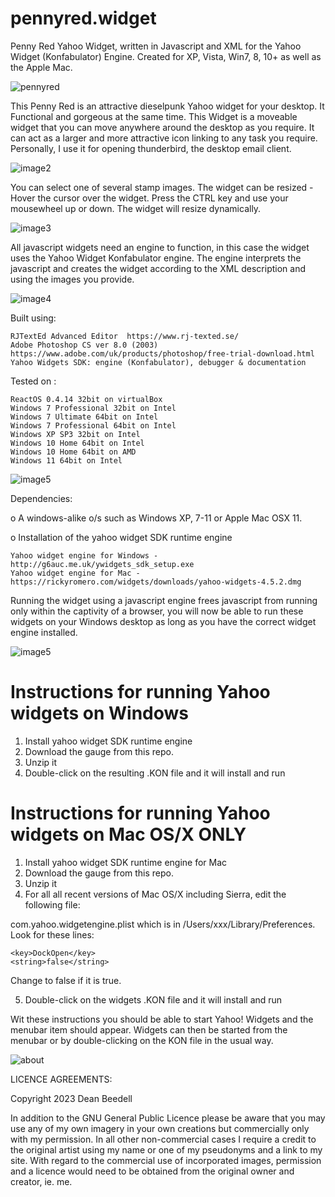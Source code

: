 # pennyred.widget
 
Penny Red Yahoo Widget, written in Javascript and XML for the Yahoo 
Widget (Konfabulator) Engine. Created for XP, Vista, Win7, 8, 10+ as well as the 
Apple Mac. 

![pennyred](https://github.com/yereverluvinunclebert/pennyred.widget/assets/2788342/71cc3673-6c6b-40bc-abb8-ba2f4ba3df63)

This Penny Red is an attractive dieselpunk Yahoo widget for your desktop. 
It  Functional and gorgeous at the same time. This Widget is a moveable widget 
that you can move anywhere around the desktop as you require. It can act as a 
larger and more attractive icon linking to any task you require. Personally, I 
use it for opening thunderbird, the desktop email client.

![image2](https://github.com/yereverluvinunclebert/pennyred.widget/assets/2788342/969c751e-c65f-418b-b80d-fd5ec31c1f25)

You can select one of several stamp images. The widget can be resized - Hover the cursor over the widget. Press the CTRL key 
and use your mousewheel up or down. The widget will resize dynamically.

![image3](https://github.com/yereverluvinunclebert/pennyred.widget/assets/2788342/1d6efb17-7cfb-40c6-8b1b-91fc49ea2c03)

All javascript widgets need an engine to function, in this case the widget uses 
the Yahoo Widget Konfabulator engine. The engine interprets the javascript and 
creates the widget according to the XML description and using the images you 
provide. 

![image4](https://github.com/yereverluvinunclebert/pennyred.widget/assets/2788342/de716eda-afe2-409e-b15c-83d528c964c8)

Built using: 

	RJTextEd Advanced Editor  https://www.rj-texted.se/ 
	Adobe Photoshop CS ver 8.0 (2003)  https://www.adobe.com/uk/products/photoshop/free-trial-download.html  
	Yahoo Widgets SDK: engine (Konfabulator), debugger & documentation

Tested on :

	ReactOS 0.4.14 32bit on virtualBox    
	Windows 7 Professional 32bit on Intel    
	Windows 7 Ultimate 64bit on Intel    
	Windows 7 Professional 64bit on Intel    
	Windows XP SP3 32bit on Intel    
	Windows 10 Home 64bit on Intel    
	Windows 10 Home 64bit on AMD    
	Windows 11 64bit on Intel  

 ![image5](https://github.com/yereverluvinunclebert/pennyred.widget/assets/2788342/ba34fb84-88f8-4c0f-b930-85b9b4d4a6e7)

Dependencies:

o A windows-alike o/s such as Windows XP, 7-11 or Apple Mac OSX 11.    	

o Installation of the yahoo widget SDK runtime engine  

	Yahoo widget engine for Windows - http://g6auc.me.uk/ywidgets_sdk_setup.exe  
	Yahoo widget engine for Mac - https://rickyromero.com/widgets/downloads/yahoo-widgets-4.5.2.dmg

Running the widget using a javascript engine frees javascript from running only 
within the captivity of a browser, you will now be able to run these widgets on 
your Windows desktop as long as you have the correct widget engine installed.

 ![image5](https://github.com/yereverluvinunclebert/pennyred.widget/assets/2788342/81bd0e58-ddf9-425c-83ff-debf1b5c680e)

Instructions for running Yahoo widgets on Windows
=================================================

1. Install yahoo widget SDK runtime engine
2. Download the gauge from this repo.
3. Unzip it
4. Double-click on the resulting .KON file and it will install and run

Instructions for running Yahoo widgets on Mac OS/X ONLY
========================================================

1. Install yahoo widget SDK runtime engine for Mac
2. Download the gauge from this repo.
3. Unzip it
4. For all all recent versions of Mac OS/X including Sierra, edit the following 
file:

com.yahoo.widgetengine.plist which is in /Users/xxx/Library/Preferences. Look 
for these lines: 
   
	<key>DockOpen</key>  
	<string>false</string>  

Change to false if it is true.

5. Double-click on the widgets .KON file and it will install and run

Wit these instructions you should be able to start Yahoo! Widgets and the 
menubar item should appear. Widgets can then be started from the menubar or by 
double-clicking on the KON file in the usual way.

![about](https://github.com/yereverluvinunclebert/pennyred.widget/assets/2788342/3ee9300d-ec3c-4747-8b83-e0b2d3d015af)

LICENCE AGREEMENTS:

Copyright 2023 Dean Beedell

In addition to the GNU General Public Licence please be aware that you may use
any of my own imagery in your own creations but commercially only with my
permission. In all other non-commercial cases I require a credit to the
original artist using my name or one of my pseudonyms and a link to my site.
With regard to the commercial use of incorporated images, permission and a
licence would need to be obtained from the original owner and creator, ie. me.
